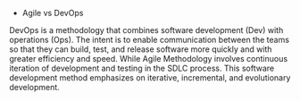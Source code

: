 - Agile vs DevOps

DevOps is a methodology that combines software development (Dev) with operations (Ops). The intent is to enable communication between the teams so that they can build, test, and release software more quickly and with greater efficiency and speed. While Agile Methodology involves continuous iteration of development and testing in the SDLC process. This software development method emphasizes on iterative, incremental, and evolutionary development.